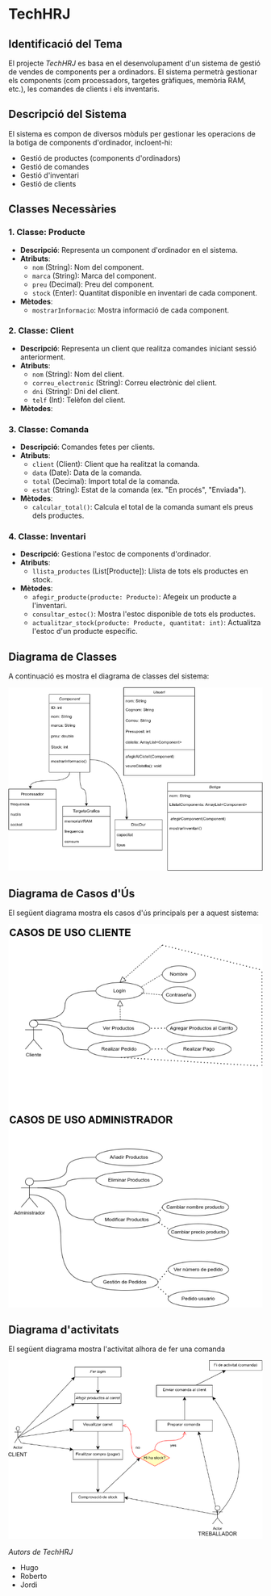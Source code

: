 # **TechHRJ**

## **Identificació del Tema**
El projecte *TechHRJ* es basa en el desenvolupament d'un sistema de gestió de vendes de components per a ordinadors. El sistema permetrà gestionar els components (com processadors, targetes gràfiques, memòria RAM, etc.), les comandes de clients i els inventaris.

## **Descripció del Sistema**
El sistema es compon de diversos mòduls per gestionar les operacions de la botiga de components d'ordinador, incloent-hi:
- Gestió de productes (components d'ordinadors)
- Gestió de comandes
- Gestió d'inventari
- Gestió de clients

## **Classes Necessàries**

### **1. Classe: Producte**
- **Descripció**: Representa un component d'ordinador en el sistema.
- **Atributs**:
    - `nom` (String): Nom del component.
    - `marca` (String): Marca del component.
    - `preu` (Decimal): Preu del component.
    - `stock` (Enter): Quantitat disponible en inventari de cada component.
- **Mètodes**:
    - `mostrarInformacio`: Mostra informació de cada component.

### **2. Classe: Client**
- **Descripció**: Representa un client que realitza comandes iniciant sessió anteriorment.
- **Atributs**:
    - `nom` (String): Nom del client.
    - `correu_electronic` (String): Correu electrònic del client.
    - `dni` (String): Dni del client.
    - `telf` (Int): Telèfon del client.
- **Mètodes**:

### **3. Classe: Comanda**
- **Descripció**: Comandes fetes per clients.
- **Atributs**:
    - `client` (Client): Client que ha realitzat la comanda.
    - `data` (Date): Data de la comanda.
    - `total` (Decimal): Import total de la comanda.
    - `estat` (String): Estat de la comanda (ex. "En procés", "Enviada").
- **Mètodes**:
    - `calcular_total()`: Calcula el total de la comanda sumant els preus dels productes.

### **4. Classe: Inventari**
- **Descripció**: Gestiona l'estoc de components d'ordinador.
- **Atributs**:
    - `llista_productes` (List[Producte]): Llista de tots els productes en stock.
- **Mètodes**:
    - `afegir_producte(producte: Producte)`: Afegeix un producte a l'inventari.
    - `consultar_estoc()`: Mostra l'estoc disponible de tots els productes.
    - `actualitzar_stock(producte: Producte, quantitat: int)`: Actualitza l'estoc d'un producte específic.

## **Diagrama de Classes**
A continuació es mostra el diagrama de classes del sistema:

![DiagramaClases.drawio.png](Diagramas/DiagramaClases.drawio.png)

## **Diagrama de Casos d'Ús**
El següent diagrama mostra els casos d'ús principals per a aquest sistema:

![DiagramaCasosDeUso.drawio.png](Diagramas/DiagramaCasosDeUso.drawio.png)

## **Diagrama d'activitats**
El següent diagrama mostra l'activitat alhora de fer una comanda

![diagrama_d'activitat.png](Diagramas/diagrama_d'activitat.png)

*Autors de TechHRJ*
- Hugo
- Roberto
- Jordi